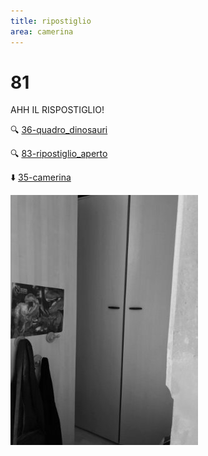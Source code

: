 ```yaml
---
title: ripostiglio
area: camerina
---
```

# 81
AHH IL RISPOSTIGLIO!

🔍 [36-quadro_dinosauri](36-quadro_dinosauri.md)

🔍 [83-ripostiglio_aperto](83-ripostiglio_aperto.md)

⬇️ [35-camerina](35-camerina.md)

![foto_116](../_assets/preview/foto_116.jpg)